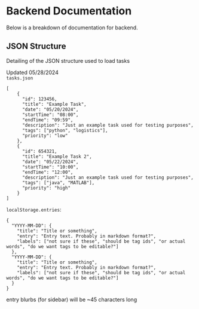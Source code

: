# **Backend Documentation**
Below is a breakdown of documentation for backend.

## **JSON Structure**
Detailing of the JSON structure used to load tasks

Updated 05/28/2024 \
`tasks.json`
```
[
    {
      "id": 123456,
      "title": "Example Task",
      "date": "05/20/2024",
      "startTime": "08:00",
      "endTime": "09:59",
      "description": "Just an example task used for testing purposes",
      "tags": ["python", "logistics"],
      "priority": "low"
    },
    {
      "id": 654321,
      "title": "Example Task 2",
      "date": "05/22/2024",
      "startTime": "10:00",
      "endTime": "12:00",
      "description": "Just an example task used for testing purposes",
      "tags": ["java", "MATLAB"],
      "priority": "high"
    }
]
```

`localStorage.entries`:
```
{
  "YYYY-MM-DD": {
    "title": "Title or something",
    "entry": "Entry text. Probably in markdown format?",
    "labels": ["not sure if these", "should be tag ids", "or actual words", "do we want tags to be editable?"]
  },
  "YYYY-MM-DD": {
    "title": "Title or something",
    "entry": "Entry text. Probably in markdown format?",
    "labels": ["not sure if these", "should be tag ids", "or actual words", "do we want tags to be editable?"]
  }
}
```

entry blurbs (for sidebar) will be ~45 characters long